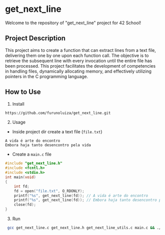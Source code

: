 # get_next_line
Welcome to the repository of "get_next_line" project for 42 School!

## Project Description
This project aims to create a function that can extract lines from a text file, delivering them one by one upon each function call. The objective is to retrieve the subsequent line with every invocation until the entire file has been processed. This project facilitates the development of competencies in handling files, dynamically allocating memory, and effectively utilizing pointers in the C programming language.

## How to Use

1. Install

```sh
https://github.com/furunoluiza/get_next_line.git
```

2. Usage

 - Inside project dir create a text file (`file.txt`)

```
A vida é arte do encontro
Embora haja tanto desencontro pela vida
```
- Create a `main.c` file

```c
#include "get_next_line.h"
#include <fcntl.h>
#include <stdio.h>
int	main(void)
{
	int	fd;
	fd = open("file.txt", O_RDONLY);
	printf("%s", get_next_line(fd)); // A vida é arte do encontro
	printf("%s", get_next_line(fd)); // Embora haja tanto desencontro pela vida
	close(fd);
}
```

3. Run

```sh
 gcc get_next_line.c get_next_line.h get_next_line_utils.c main.c && ./a.out
```
